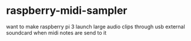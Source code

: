 # raspberry-midi-sampler
want to make raspberry pi 3 launch large audio clips through usb external soundcard when midi notes are send to it
